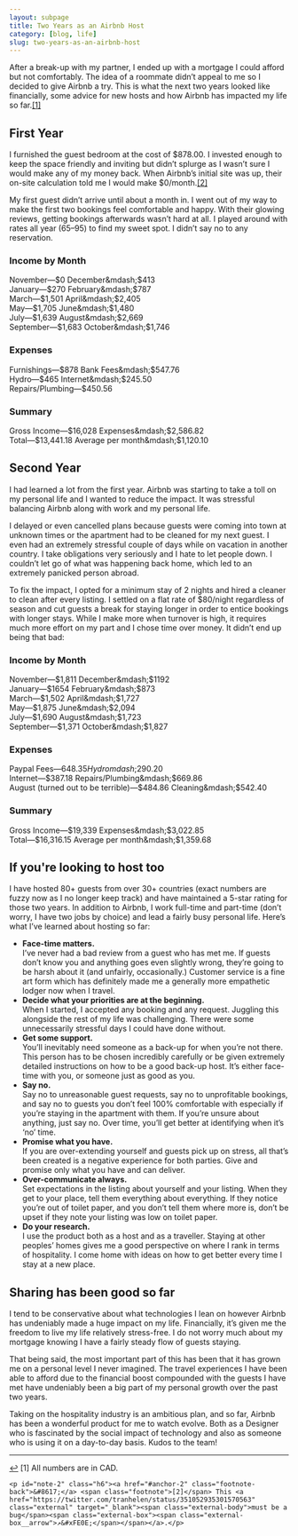 ```yaml
---
layout: subpage
title: Two Years as an Airbnb Host
category: [blog, life]
slug: two-years-as-an-airbnb-host
---
```

After a break-up with my partner, I ended up with a mortgage I could afford but not comfortably. The idea of a roommate didn’t appeal to me so I decided to give Airbnb a try. This is what the next two years looked like financially, some advice for new hosts and how Airbnb has impacted my life so far.<a id="anchor-1" href="#note-1" class="fieldnotes-anchor">[1]</a>

## First Year

I furnished the guest bedroom at the cost of $878.00. I invested enough to keep the space friendly and inviting but didn’t splurge as I wasn’t sure I would make any of my money back. When Airbnb’s initial site was up, their on-site calculation told me I would make $0/month.<a id="anchor-2" href="#note-2" class="fieldnotes-anchor">[2]</a>

My first guest didn’t arrive until about a month in. I went out of my way to make the first two bookings feel comfortable and happy. With their glowing reviews, getting bookings afterwards wasn’t hard at all. I played around with rates all year ($65–$95) to find my sweet spot. I didn’t say no to any reservation.

### Income by Month
November&mdash;$0  
December&mdash;$413  
January&mdash;$270  
February&mdash;$787  
March&mdash;$1,501  
April&mdash;$2,405  
May&mdash;$1,705  
June&mdash;$1,480  
July&mdash;$1,639  
August&mdash;$2,669  
September&mdash;$1,683  
October&mdash;$1,746

### Expenses
Furnishings&mdash;$878  
Bank Fees&mdash;$547.76  
Hydro&mdash;$465  
Internet&mdash;$245.50  
Repairs/Plumbing&mdash;$450.56

### Summary
Gross Income&mdash;$16,028  
Expenses&mdash;$2,586.82  
Total&mdash;$13,441.18  
Average per month&mdash;$1,120.10

## Second Year

I had learned a lot from the first year. Airbnb was starting to take a toll on my personal life and I wanted to reduce the impact. It was stressful balancing Airbnb along with work and my personal life.

I delayed or even cancelled plans because guests were coming into town at unknown times or the apartment had to be cleaned for my next guest. I even had an extremely stressful couple of days while on vacation in another country. I take obligations very seriously and I hate to let people down. I couldn’t let go of what was happening back home, which led to an extremely panicked person abroad.

To fix the impact, I opted for a minimum stay of 2 nights and hired a cleaner to clean after every listing. I settled on a flat rate of $80/night regardless of season and cut guests a break for staying longer in order to entice bookings with longer stays. While I make more when turnover is high, it requires much more effort on my part and I chose time over money. It didn’t end up being that bad:

### Income by Month
November&mdash;$1,811  
December&mdash;$1192  
January&mdash;$1654  
February&mdash;$873  
March&mdash;$1,502  
April&mdash;$1,727  
May&mdash;$1,875  
June&mdash;$2,094  
July&mdash;$1,690  
August&mdash;$1,723  
September&mdash;$1,371  
October&mdash;$1,827

### Expenses
Paypal Fees&mdash;$648.35  
Hydromdash;$290.20  
Internet&mdash;$387.18  
Repairs/Plumbing&mdash;$669.86  
August (turned out to be terrible)&mdash;$484.86  
Cleaning&mdash;$542.40

### Summary
Gross Income&mdash;$19,339  
Expenses&mdash;$3,022.85  
Total&mdash;$16,316.15  
Average per month&mdash;$1,359.68

## If you're looking to host too

I have hosted 80+ guests from over 30+ countries (exact numbers are fuzzy now as I no longer keep track) and have maintained a 5-star rating for those two years. In addition to Airbnb, I work full-time and part-time (don’t worry, I have two jobs by choice) and lead a fairly busy personal life. Here’s what I’ve learned about hosting so far:

* **Face-time matters.**  
I’ve never had a bad review from a guest who has met me. If guests don’t know you and anything goes even slightly wrong, they’re going to be harsh about it (and unfairly, occasionally.) Customer service is a fine art form which has definitely made me a generally more empathetic lodger now when I travel.
* **Decide what your priorities are at the beginning.**  
When I started, I accepted any booking and any request. Juggling this alongside the rest of my life was challenging. There were some unnecessarily stressful days I could have done without.
* **Get some support.**  
You’ll inevitably need someone as a back-up for when you’re not there. This person has to be chosen incredibly carefully or be given extremely detailed instructions on how to be a good back-up host. It’s either face-time with you, or someone just as good as you.
* **Say no.**  
Say no to unreasonable guest requests, say no to unprofitable bookings, and say no to guests you don’t feel 100% comfortable with especially if you’re staying in the apartment with them. If you’re unsure about anything, just say no. Over time, you’ll get better at identifying when it’s ‘no’ time.
* **Promise what you have.**  
If you are over-extending yourself and guests pick up on stress, all that’s been created is a negative experience for both parties. Give and promise only what you have and can deliver.
* **Over-communicate always.**  
Set expectations in the listing about yourself and your listing. When they get to your place, tell them everything about everything. If they notice you’re out of toilet paper, and you don’t tell them where more is, don’t be upset if they note your listing was low on toilet paper.
* **Do your research.**  
I use the product both as a host and as a traveller. Staying at other peoples’ homes gives me a good perspective on where I rank in terms of hospitality. I come home with ideas on how to get better every time I stay at a new place.

## Sharing has been good so far

I tend to be conservative about what technologies I lean on however Airbnb has undeniably made a huge impact on my life. Financially, it’s given me the freedom to live my life relatively stress-free. I do not worry much about my mortgage knowing I have a fairly steady flow of guests staying.

That being said, the most important part of this has been that it has grown me on a personal level I never imagined. The travel experiences I have been able to afford due to the financial boost compounded with the guests I have met have undeniably been a big part of my personal growth over the past two years.

Taking on the hospitality industry is an ambitious plan, and so far, Airbnb has been a wonderful product for me to watch evolve. Both as a Designer who is fascinated by the social impact of technology and also as someone who is using it on a day-to-day basis. Kudos to the team!

<hr class="small">

<div class="fieldnotes">
    <p id="note-1" class="h6"><a href="#anchor-1" class="footnote-back">&#8617;</a> <span class="footnote">[1]</span> All numbers are in CAD.</p>

    <p id="note-2" class="h6"><a href="#anchor-2" class="footnote-back">&#8617;</a> <span class="footnote">[2]</span> This <a href="https://twitter.com/tranhelen/status/351052935301570563" class="external" target="_blank"><span class="external-body">must be a bug</span><span class="external-box"><span class="external-box__arrow">↗&#xFE0E;</span></span></a>.</p>
</div>